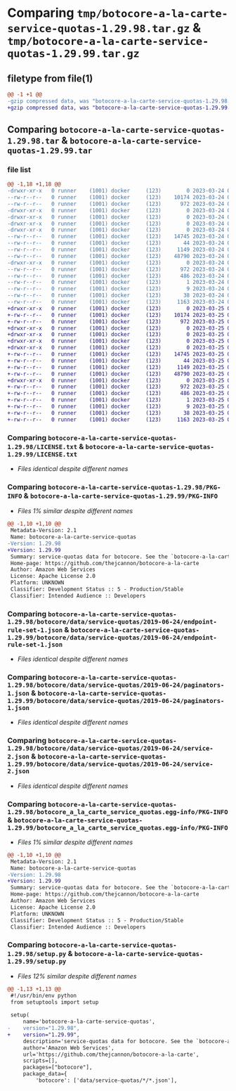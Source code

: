# Comparing `tmp/botocore-a-la-carte-service-quotas-1.29.98.tar.gz` & `tmp/botocore-a-la-carte-service-quotas-1.29.99.tar.gz`

## filetype from file(1)

```diff
@@ -1 +1 @@
-gzip compressed data, was "botocore-a-la-carte-service-quotas-1.29.98.tar", last modified: Fri Mar 24 01:24:45 2023, max compression
+gzip compressed data, was "botocore-a-la-carte-service-quotas-1.29.99.tar", last modified: Sat Mar 25 01:23:15 2023, max compression
```

## Comparing `botocore-a-la-carte-service-quotas-1.29.98.tar` & `botocore-a-la-carte-service-quotas-1.29.99.tar`

### file list

```diff
@@ -1,18 +1,18 @@
-drwxr-xr-x   0 runner    (1001) docker     (123)        0 2023-03-24 01:24:45.790195 botocore-a-la-carte-service-quotas-1.29.98/
--rw-r--r--   0 runner    (1001) docker     (123)    10174 2023-03-24 01:24:45.000000 botocore-a-la-carte-service-quotas-1.29.98/LICENSE.txt
--rw-r--r--   0 runner    (1001) docker     (123)      972 2023-03-24 01:24:45.790195 botocore-a-la-carte-service-quotas-1.29.98/PKG-INFO
-drwxr-xr-x   0 runner    (1001) docker     (123)        0 2023-03-24 01:24:45.786195 botocore-a-la-carte-service-quotas-1.29.98/botocore/
-drwxr-xr-x   0 runner    (1001) docker     (123)        0 2023-03-24 01:24:45.786195 botocore-a-la-carte-service-quotas-1.29.98/botocore/data/
-drwxr-xr-x   0 runner    (1001) docker     (123)        0 2023-03-24 01:24:45.786195 botocore-a-la-carte-service-quotas-1.29.98/botocore/data/service-quotas/
-drwxr-xr-x   0 runner    (1001) docker     (123)        0 2023-03-24 01:24:45.786195 botocore-a-la-carte-service-quotas-1.29.98/botocore/data/service-quotas/2019-06-24/
--rw-r--r--   0 runner    (1001) docker     (123)    14745 2023-03-24 01:23:57.000000 botocore-a-la-carte-service-quotas-1.29.98/botocore/data/service-quotas/2019-06-24/endpoint-rule-set-1.json
--rw-r--r--   0 runner    (1001) docker     (123)       44 2023-03-24 01:23:57.000000 botocore-a-la-carte-service-quotas-1.29.98/botocore/data/service-quotas/2019-06-24/examples-1.json
--rw-r--r--   0 runner    (1001) docker     (123)     1149 2023-03-24 01:23:57.000000 botocore-a-la-carte-service-quotas-1.29.98/botocore/data/service-quotas/2019-06-24/paginators-1.json
--rw-r--r--   0 runner    (1001) docker     (123)    48790 2023-03-24 01:23:57.000000 botocore-a-la-carte-service-quotas-1.29.98/botocore/data/service-quotas/2019-06-24/service-2.json
-drwxr-xr-x   0 runner    (1001) docker     (123)        0 2023-03-24 01:24:45.790195 botocore-a-la-carte-service-quotas-1.29.98/botocore_a_la_carte_service_quotas.egg-info/
--rw-r--r--   0 runner    (1001) docker     (123)      972 2023-03-24 01:24:45.000000 botocore-a-la-carte-service-quotas-1.29.98/botocore_a_la_carte_service_quotas.egg-info/PKG-INFO
--rw-r--r--   0 runner    (1001) docker     (123)      486 2023-03-24 01:24:45.000000 botocore-a-la-carte-service-quotas-1.29.98/botocore_a_la_carte_service_quotas.egg-info/SOURCES.txt
--rw-r--r--   0 runner    (1001) docker     (123)        1 2023-03-24 01:24:45.000000 botocore-a-la-carte-service-quotas-1.29.98/botocore_a_la_carte_service_quotas.egg-info/dependency_links.txt
--rw-r--r--   0 runner    (1001) docker     (123)        9 2023-03-24 01:24:45.000000 botocore-a-la-carte-service-quotas-1.29.98/botocore_a_la_carte_service_quotas.egg-info/top_level.txt
--rw-r--r--   0 runner    (1001) docker     (123)       38 2023-03-24 01:24:45.790195 botocore-a-la-carte-service-quotas-1.29.98/setup.cfg
--rw-r--r--   0 runner    (1001) docker     (123)     1163 2023-03-24 01:24:45.000000 botocore-a-la-carte-service-quotas-1.29.98/setup.py
+drwxr-xr-x   0 runner    (1001) docker     (123)        0 2023-03-25 01:23:15.669349 botocore-a-la-carte-service-quotas-1.29.99/
+-rw-r--r--   0 runner    (1001) docker     (123)    10174 2023-03-25 01:23:15.000000 botocore-a-la-carte-service-quotas-1.29.99/LICENSE.txt
+-rw-r--r--   0 runner    (1001) docker     (123)      972 2023-03-25 01:23:15.669349 botocore-a-la-carte-service-quotas-1.29.99/PKG-INFO
+drwxr-xr-x   0 runner    (1001) docker     (123)        0 2023-03-25 01:23:15.669349 botocore-a-la-carte-service-quotas-1.29.99/botocore/
+drwxr-xr-x   0 runner    (1001) docker     (123)        0 2023-03-25 01:23:15.669349 botocore-a-la-carte-service-quotas-1.29.99/botocore/data/
+drwxr-xr-x   0 runner    (1001) docker     (123)        0 2023-03-25 01:23:15.669349 botocore-a-la-carte-service-quotas-1.29.99/botocore/data/service-quotas/
+drwxr-xr-x   0 runner    (1001) docker     (123)        0 2023-03-25 01:23:15.669349 botocore-a-la-carte-service-quotas-1.29.99/botocore/data/service-quotas/2019-06-24/
+-rw-r--r--   0 runner    (1001) docker     (123)    14745 2023-03-25 01:22:12.000000 botocore-a-la-carte-service-quotas-1.29.99/botocore/data/service-quotas/2019-06-24/endpoint-rule-set-1.json
+-rw-r--r--   0 runner    (1001) docker     (123)       44 2023-03-25 01:22:12.000000 botocore-a-la-carte-service-quotas-1.29.99/botocore/data/service-quotas/2019-06-24/examples-1.json
+-rw-r--r--   0 runner    (1001) docker     (123)     1149 2023-03-25 01:22:12.000000 botocore-a-la-carte-service-quotas-1.29.99/botocore/data/service-quotas/2019-06-24/paginators-1.json
+-rw-r--r--   0 runner    (1001) docker     (123)    48790 2023-03-25 01:22:12.000000 botocore-a-la-carte-service-quotas-1.29.99/botocore/data/service-quotas/2019-06-24/service-2.json
+drwxr-xr-x   0 runner    (1001) docker     (123)        0 2023-03-25 01:23:15.669349 botocore-a-la-carte-service-quotas-1.29.99/botocore_a_la_carte_service_quotas.egg-info/
+-rw-r--r--   0 runner    (1001) docker     (123)      972 2023-03-25 01:23:15.000000 botocore-a-la-carte-service-quotas-1.29.99/botocore_a_la_carte_service_quotas.egg-info/PKG-INFO
+-rw-r--r--   0 runner    (1001) docker     (123)      486 2023-03-25 01:23:15.000000 botocore-a-la-carte-service-quotas-1.29.99/botocore_a_la_carte_service_quotas.egg-info/SOURCES.txt
+-rw-r--r--   0 runner    (1001) docker     (123)        1 2023-03-25 01:23:15.000000 botocore-a-la-carte-service-quotas-1.29.99/botocore_a_la_carte_service_quotas.egg-info/dependency_links.txt
+-rw-r--r--   0 runner    (1001) docker     (123)        9 2023-03-25 01:23:15.000000 botocore-a-la-carte-service-quotas-1.29.99/botocore_a_la_carte_service_quotas.egg-info/top_level.txt
+-rw-r--r--   0 runner    (1001) docker     (123)       38 2023-03-25 01:23:15.669349 botocore-a-la-carte-service-quotas-1.29.99/setup.cfg
+-rw-r--r--   0 runner    (1001) docker     (123)     1163 2023-03-25 01:23:15.000000 botocore-a-la-carte-service-quotas-1.29.99/setup.py
```

### Comparing `botocore-a-la-carte-service-quotas-1.29.98/LICENSE.txt` & `botocore-a-la-carte-service-quotas-1.29.99/LICENSE.txt`

 * *Files identical despite different names*

### Comparing `botocore-a-la-carte-service-quotas-1.29.98/PKG-INFO` & `botocore-a-la-carte-service-quotas-1.29.99/PKG-INFO`

 * *Files 1% similar despite different names*

```diff
@@ -1,10 +1,10 @@
 Metadata-Version: 2.1
 Name: botocore-a-la-carte-service-quotas
-Version: 1.29.98
+Version: 1.29.99
 Summary: service-quotas data for botocore. See the `botocore-a-la-carte` package for more info.
 Home-page: https://github.com/thejcannon/botocore-a-la-carte
 Author: Amazon Web Services
 License: Apache License 2.0
 Platform: UNKNOWN
 Classifier: Development Status :: 5 - Production/Stable
 Classifier: Intended Audience :: Developers
```

### Comparing `botocore-a-la-carte-service-quotas-1.29.98/botocore/data/service-quotas/2019-06-24/endpoint-rule-set-1.json` & `botocore-a-la-carte-service-quotas-1.29.99/botocore/data/service-quotas/2019-06-24/endpoint-rule-set-1.json`

 * *Files identical despite different names*

### Comparing `botocore-a-la-carte-service-quotas-1.29.98/botocore/data/service-quotas/2019-06-24/paginators-1.json` & `botocore-a-la-carte-service-quotas-1.29.99/botocore/data/service-quotas/2019-06-24/paginators-1.json`

 * *Files identical despite different names*

### Comparing `botocore-a-la-carte-service-quotas-1.29.98/botocore/data/service-quotas/2019-06-24/service-2.json` & `botocore-a-la-carte-service-quotas-1.29.99/botocore/data/service-quotas/2019-06-24/service-2.json`

 * *Files identical despite different names*

### Comparing `botocore-a-la-carte-service-quotas-1.29.98/botocore_a_la_carte_service_quotas.egg-info/PKG-INFO` & `botocore-a-la-carte-service-quotas-1.29.99/botocore_a_la_carte_service_quotas.egg-info/PKG-INFO`

 * *Files 1% similar despite different names*

```diff
@@ -1,10 +1,10 @@
 Metadata-Version: 2.1
 Name: botocore-a-la-carte-service-quotas
-Version: 1.29.98
+Version: 1.29.99
 Summary: service-quotas data for botocore. See the `botocore-a-la-carte` package for more info.
 Home-page: https://github.com/thejcannon/botocore-a-la-carte
 Author: Amazon Web Services
 License: Apache License 2.0
 Platform: UNKNOWN
 Classifier: Development Status :: 5 - Production/Stable
 Classifier: Intended Audience :: Developers
```

### Comparing `botocore-a-la-carte-service-quotas-1.29.98/setup.py` & `botocore-a-la-carte-service-quotas-1.29.99/setup.py`

 * *Files 12% similar despite different names*

```diff
@@ -1,13 +1,13 @@
 #!/usr/bin/env python
 from setuptools import setup
 
 setup(
     name='botocore-a-la-carte-service-quotas',
-    version="1.29.98",
+    version="1.29.99",
     description='service-quotas data for botocore. See the `botocore-a-la-carte` package for more info.',
     author='Amazon Web Services',
     url='https://github.com/thejcannon/botocore-a-la-carte',
     scripts=[],
     packages=["botocore"],
     package_data={
         'botocore': ['data/service-quotas/*/*.json'],
```

